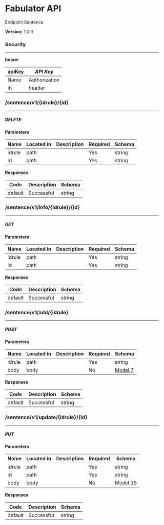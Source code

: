 Fabulator API
=============
Endpoint Sentence

**Version:** 1.0.0


### Security
---
**bearer**  

|apiKey|*API Key*|
|---|---|
|Name|Authorization|
|In|header|


### /sentence/v1/{idrule}/{id}
---
##### ***DELETE***
**Parameters**

| Name | Located in | Description | Required | Schema |
| ---- | ---------- | ----------- | -------- | ---- |
| idrule | path |  | Yes | string |
| id | path |  | Yes | string |

**Responses**

| Code | Description | Schema |
| ---- | ----------- | ------ |
| default | Successful | string |



### /sentence/v1/info/{idrule}/{id}
---
##### ***GET***
**Parameters**

| Name | Located in | Description | Required | Schema |
| ---- | ---------- | ----------- | -------- | ---- |
| idrule | path |  | Yes | string |
| id | path |  | Yes | string |

**Responses**

| Code | Description | Schema |
| ---- | ----------- | ------ |
| default | Successful | string |


### /sentence/v1/add/{idrule}
---
##### ***POST***
**Parameters**

| Name | Located in | Description | Required | Schema |
| ---- | ---------- | ----------- | -------- | ---- |
| idrule | path |  | Yes | string |
| body | body |  | No | [Model 7](#model-7) |

**Responses**

| Code | Description | Schema |
| ---- | ----------- | ------ |
| default | Successful | string |


### /sentence/v1/update/{idrule}/{id}
---
##### ***PUT***
**Parameters**

| Name | Located in | Description | Required | Schema |
| ---- | ---------- | ----------- | -------- | ---- |
| idrule | path |  | Yes | string |
| id | path |  | Yes | string |
| body | body |  | No | [Model 15](#model-15) |

**Responses**

| Code | Description | Schema |
| ---- | ----------- | ------ |
| default | Successful | string |



